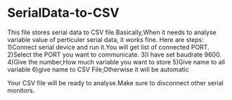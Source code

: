 # SerialData-to-CSV
This file stores serial data to CSV file.Basically,When it needs to analyse variable value of perticuler serial data, it works fine.
Here are steps:
1)Connect serial device and run it.You will get list of connected PORT.
2)Select the PORT you want to communicate.
3)I have set baudrate 9600.
4)Give the number,How much variable you want to store
5)Give name to all variable 
6)give name to CSV File,Otherwise it will be automatic
 
 Your CSV file will be ready to analyse.Make sure to disconnect other serial monitors.
